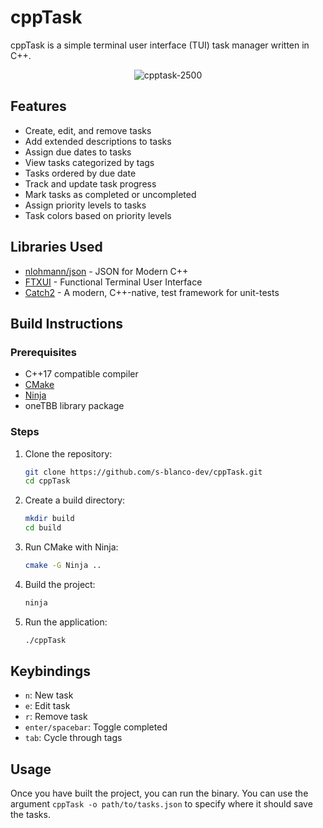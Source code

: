 # cppTask

cppTask is a simple terminal user interface (TUI) task manager written in C++.

<div align="center">
  <img src="https://github.com/user-attachments/assets/6bd5ef79-3ff7-4ed9-8a3f-697092fe2fc1" alt="cpptask-2500">
</div>

## Features

- Create, edit, and remove tasks
- Add extended descriptions to tasks
- Assign due dates to tasks
- View tasks categorized by tags
- Tasks ordered by due date
- Track and update task progress
- Mark tasks as completed or uncompleted
- Assign priority levels to tasks
- Task colors based on priority levels

## Libraries Used

- [nlohmann/json](https://github.com/nlohmann/json) - JSON for Modern C++
- [FTXUI](https://github.com/ArthurSonzogni/FTXUI) - Functional Terminal User Interface
- [Catch2](https://github.com/catchorg/Catch2) - A modern, C++-native, test framework for unit-tests

## Build Instructions

### Prerequisites

- C++17 compatible compiler
- [CMake](https://cmake.org/)
- [Ninja](https://ninja-build.org/)
- oneTBB library package

### Steps

1. Clone the repository:
   ```sh
   git clone https://github.com/s-blanco-dev/cppTask.git
   cd cppTask
   ```

2. Create a build directory:
   ```sh
   mkdir build
   cd build
   ```

3. Run CMake with Ninja:
   ```sh
   cmake -G Ninja ..
   ```

4. Build the project:
   ```sh
   ninja
   ```

5. Run the application:
   ```sh
   ./cppTask
   ```

## Keybindings

- `n`: New task
- `e`: Edit task
- `r`: Remove task
- `enter/spacebar`: Toggle completed
- `tab`: Cycle through tags

## Usage

Once you have built the project, you can run the binary. You can use the argument `cppTask -o path/to/tasks.json` to specify where it should save the tasks.
